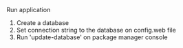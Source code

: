 Run application

1. Create a database
2. Set connection string to the database on config.web file
3. Run 'update-database' on package manager console